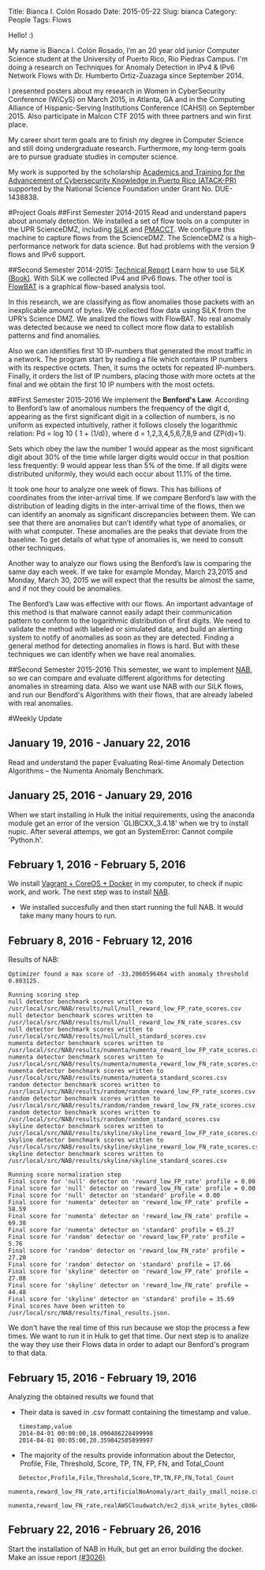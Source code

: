 Title: Bianca I. Colón Rosado
Date: 2015-05-22
Slug: bianca
Category: People
Tags: Flows

Hello! :)


My name is Bianca I. Colón Rosado, I’m an 20 year old junior Computer Science student at the University of Puerto Rico, Río Piedras Campus. I'm doing a research on Techniques for Anomaly Detection in IPv4 & IPv6 Network Flows with Dr. Humberto Ortiz-Zuazaga since September 2014. 

I presented posters about my research in Women in CyberSecurity Conference  (WiCyS) on March 2015, in Atlanta, GA and in the Computing Alliance of Hispanic-Serving Institutions Conference (CAHSI) on September 2015. Also participate in Malcon CTF 2015 with three partners and win first place.

My career short term goals are to finish my degree in Computer Science and still doing undergraduate research. Furthermore, my long-term goals are to pursue graduate studies in computer science.

My work is supported by the scholarship [Academics and Training for the Advancement of Cybersecurity Knowledge in Puerto Rico (ATACK-PR)](http://atackpr.ccom.uprrp.edu/) supported by the National Science Foundation under Grant No. DUE-1438838.

#Project Goals
##First Semester 2014-2015
Read and understand papers about anomaly detection. We installed a set of flow tools on a computer in the UPR ScienceDMZ, including [SiLK](https://tools.netsa.cert.org/silk/docs.html) and [PMACCT](http://www.pmacct.net/). We configure this machine to capture flows from the ScienceDMZ. The ScienceDMZ is a high-performance network for data science. But had problems with the version 9 flows and IPv6 support.

##Second Semester 2014-2015: [Technical Report](https://figshare.com/articles/Techniques_for_Anomaly_Detection_in_Network_Flows/1424475)
Learn how to use SiLK [(Book)](http://tools.netsa.cert.org/silk/analysis-handbook.pdf). With SiLK we collected IPv4 and IPv6 flows. The other tool is [FlowBAT](http://www.flowbat.com/) is a graphical flow-based analysis tool. 

In this research, we are classifying as flow anomalies those packets with an inexplicable amount of bytes. We collected flow data using SiLK from the UPR’s Science DMZ. We analized the flows with FlowBAT. No real anomaly was detected because we need to collect more flow data to establish patterns and find anomalies.

Also we can identifies first 10 IP-numbers that generated the most traffic in a network. The program start by reading a file which contains IP numbers with its respective octets. Then, it sums the octets for repeated IP-numbers. Finally, it orders the list of IP numbers, placing those with more octets at the final and we obtain the first 10 IP numbers with the most octets.

##First Semester 2015-2016
We implement the **Benford's Law**. According to Benford’s law of anomalous numbers the frequency of the digit d, appearing as the first significant digit in a collection of numbers, is no uniform as expected intuitively, rather it follows closely the logarithmic relation: Pd = log 10 { 1 + (1/d)}, where d = 1,2,3,4,5,6,7,8,9 and {ZP(d)=1}.

Sets which obey the law the number 1 would appear as the most significant digit about 30% of the time while larger digits would occur in that position less frequently: 9 would appear less than 5% of the time. If all digits were distributed uniformly, they would each occur about 11.1% of the time.

It took one hour to analyze one week of flows. This has billions of coordinates from the inter-arrival time. If we compare Benford’s law with the distribution of leading digits in the inter-arrival time of the flows, then we can identify an anomaly as significant discrepancies between them. We can see that there are anomalies but can’t identify what type of anomalies, or with what computer. These anomalies are the peaks that deviate from the baseline. To get details of what type of anomalies is, we need to consult other techniques.

Another way to analyze our flows using the Benford’s law is comparing the same day each week. If we take for example Monday, March 23,2015 and Monday, March 30, 2015 we will expect that the results be almost the same, and if not they could be anomalies. 

The Benford’s Law was effective with our flows. An important advantage of this method is that malware cannot easily adapt their communication pattern to conform to the logarithmic distribution of first digits. We need to validate the method with labeled or simulated data, and build an alerting system to notify of anomalies as soon as they are detected. Finding a general method for detecting anomalies in flows is hard. But with these techniques we can identify when we have real anomalies.

##Second Semester 2015-2016
This semester, we want to implement [NAB](http://arxiv.org/pdf/1510.03336v4.pdf), so we can compare and evaluate different algorithms for detecting anomalies in streaming data. Also we want use NAB with our SiLK flows, and run our Bendford's Algorithms with their flows, that are already labeled with real anomalies.

#Weekly Update
## January 19, 2016 - January 22, 2016
Read and understand the paper Evaluating Real-time Anomaly Detection Algorithms – the Numenta Anomaly Benchmark.
## January 25, 2016 - January 29, 2016
When we start installing in Hulk the initial requirements, using the anaconda module get an error of the version `GLIBCXX_3.4.18' when we try to install nupic. After several attemps, we got an SystemError: Cannot compile 'Python.h'. 
## February 1, 2016 - February 5, 2016
We install [Vagrant + CoreOS + Docker](https://github.com/numenta/nupic/tree/master/coreos-vagrant) in my computer, to check if nupic work, and work. The next step was to install [NAB](https://github.com/numenta/NAB).
- We installed succesfully and then start running the full NAB. It would take many many hours to run.

## February 8, 2016 - February 12, 2016
Results of NAB:
``` 
Optimizer found a max score of -33.2060596464 with anomaly threshold 0.803125.

Running scoring step
null detector benchmark scores written to /usr/local/src/NAB/results/null/null_reward_low_FP_rate_scores.csv
null detector benchmark scores written to /usr/local/src/NAB/results/null/null_reward_low_FN_rate_scores.csv
null detector benchmark scores written to /usr/local/src/NAB/results/null/null_standard_scores.csv
numenta detector benchmark scores written to /usr/local/src/NAB/results/numenta/numenta_reward_low_FP_rate_scores.csv
numenta detector benchmark scores written to /usr/local/src/NAB/results/numenta/numenta_reward_low_FN_rate_scores.csv
numenta detector benchmark scores written to /usr/local/src/NAB/results/numenta/numenta_standard_scores.csv
random detector benchmark scores written to /usr/local/src/NAB/results/random/random_reward_low_FP_rate_scores.csv
random detector benchmark scores written to /usr/local/src/NAB/results/random/random_reward_low_FN_rate_scores.csv
random detector benchmark scores written to /usr/local/src/NAB/results/random/random_standard_scores.csv
skyline detector benchmark scores written to /usr/local/src/NAB/results/skyline/skyline_reward_low_FP_rate_scores.csv
skyline detector benchmark scores written to /usr/local/src/NAB/results/skyline/skyline_reward_low_FN_rate_scores.csv
skyline detector benchmark scores written to /usr/local/src/NAB/results/skyline/skyline_standard_scores.csv

Running score normalization step
Final score for 'null' detector on 'reward_low_FP_rate' profile = 0.00
Final score for 'null' detector on 'reward_low_FN_rate' profile = 0.00
Final score for 'null' detector on 'standard' profile = 0.00
Final score for 'numenta' detector on 'reward_low_FP_rate' profile = 58.59
Final score for 'numenta' detector on 'reward_low_FN_rate' profile = 69.38
Final score for 'numenta' detector on 'standard' profile = 65.27
Final score for 'random' detector on 'reward_low_FP_rate' profile = 5.76
Final score for 'random' detector on 'reward_low_FN_rate' profile = 27.20
Final score for 'random' detector on 'standard' profile = 17.66
Final score for 'skyline' detector on 'reward_low_FP_rate' profile = 27.08
Final score for 'skyline' detector on 'reward_low_FN_rate' profile = 44.48
Final score for 'skyline' detector on 'standard' profile = 35.69
Final scores have been written to /usr/local/src/NAB/results/final_results.json. 
```

We don't have the real time of this run because we stop the process a few times. We want to run it in Hulk to get that time. Our next step is to analize the way they use their Flows data in order to adapt our Benford's program to that data.
## February 15, 2016 - February 19, 2016
Analyzing the obtained results we found that
   - Their data is saved in .csv formatt containing the timestamp and value.
```
   timestamp,value
   2014-04-01 00:00:00,18.090486228499998
   2014-04-01 00:05:00,20.359842585899997
```
   - The majority of the results provide information about the Detector, Profile, File, Threshold, Score, TP, TN, FP, FN, and Total_Count
```
   Detector,Profile,File,Threshold,Score,TP,TN,FP,FN,Total_Count
   numenta,reward_low_FN_rate,artificialNoAnomaly/art_daily_small_noise.csv,0.5,-0.11,0,3427,1,0,4032
   numenta,reward_low_FN_rate,realAWSCloudwatch/ec2_disk_write_bytes_c0d644.csv,0.5,-0.338868818772,4,3022,1,401,4032
```
## February 22, 2016 - February 26, 2016
Start the installation of NAB in Hulk, but get an error building the docker.
Make an issue report [(#3026)](https://github.com/numenta/nupic/issues/3026)


